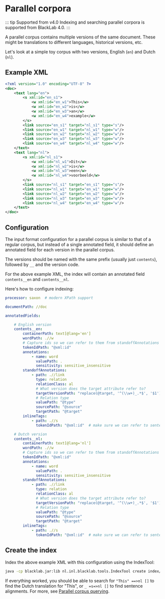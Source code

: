 # Parallel corpora

::: tip Supported from v4.0
Indexing and searching parallel corpora is supported from BlackLab 4.0.
:::

A parallel corpus contains multiple versions of the same document. These might be translations to different languages, historical versions, etc.

Let's look at a simple toy corpus with two versions, English (`en`) and Dutch (`nl`).

## Example XML

```xml
<?xml version="1.0" encoding="UTF-8" ?>
<doc>
    <text lang="en">
        <s xml:id="en_s1">
            <w xml:id="en_w1">This</w>
            <w xml:id="en_w2">is</w>
            <w xml:id="en_w3">an</w>
            <w xml:id="en_w4">example</w>
        </s>
        <link source="en_s1" target="nl_s1" type="s"/>
        <link source="en_w1" target="nl_w1" type="w"/>
        <link source="en_w2" target="nl_w2" type="w"/>
        <link source="en_w3" target="nl_w3" type="w"/>
        <link source="en_w4" target="nl_w4" type="w"/>
    </text>
    <text lang="nl">
        <s xml:id="nl_s1">
            <w xml:id="nl_w1">Dit</w>
            <w xml:id="nl_w2">is</w>
            <w xml:id="nl_w3">een</w>
            <w xml:id="nl_w4">voorbeeld</w>
        </s>
        <link source="nl_s1" target="en_s1" type="s"/>
        <link source="nl_w1" target="en_w1" type="w"/>
        <link source="nl_w2" target="en_w2" type="w"/>
        <link source="nl_w3" target="en_w3" type="w"/>
        <link source="nl_w4" target="en_w4" type="w"/>
    </text>
</doc>
```

## Configuration

The input format configuration for a parallel corpus is similar to that of a regular corpus, but instead of a single
annotated field, it should define an annotated field for each version in the parallel corpus.

The versions should be named with the same prefix (usually just `contents`), followed by `__` and the version code.

For the above example XML, the index will contain an annotated field `contents__en` and `contents__nl`.

Here's how to configure indexing:

```yaml
processor: saxon  # modern XPath support

documentPath: //doc

annotatedFields:

    # English version
    contents__en:
        containerPath: text[@lang='en']
        wordPath: .//w
        # Capture ids so we can refer to them from standoffAnnotations
        tokenIdPath: "@xml:id"
        annotations:
            - name: word
              valuePath: .
              sensitivity: sensitive_insensitive
        standoffAnnotations:
            - path: .//link
              type: relation
              relationClass: al
              # What version does the target attribute refer to?
              targetVersionPath: "replace(@target, '^(\\w+)_.*$', '$1')"
              # Relation type
              valuePath: "@type"
              sourcePath: "@source"
              targetPath: "@target"
        inlineTags:
            - path: .//s
              tokenIdPath: "@xml:id"  # make sure we can refer to sentence tags as well

    # Dutch version
    contents__nl:
        containerPath: text[@lang='nl']
        wordPath: .//w
        # Capture ids so we can refer to them from standoffAnnotations
        tokenIdPath: "@xml:id"
        annotations:
            - name: word
              valuePath: .
              sensitivity: sensitive_insensitive
        standoffAnnotations:
            - path: .//link
              type: relation
              relationClass: al
              # What version does the target attribute refer to?
              targetVersionPath: "replace(@target, '^(\\w+)_.*$', '$1')"
              # Relation type
              valuePath: "@type"
              sourcePath: "@source"
              targetPath: "@target"
        inlineTags:
            - path: .//s
              tokenIdPath: "@xml:id"  # make sure we can refer to sentence tags as well
```


## Create the index

Index the above example XML with this configuration using the IndexTool:

```bash
java -cp blacklab.jar:lib nl.inl.blacklab.tools.IndexTool create index/ test.xml test.blf.yaml
```

If everything worked, you should be able to search for `"This" ==>nl []` to find the Dutch translation for "This", or `_ =s=>nl []` to find sentence alignments. For more, see [Parallel corpus querying](/guide/query-language/parallel.md).
